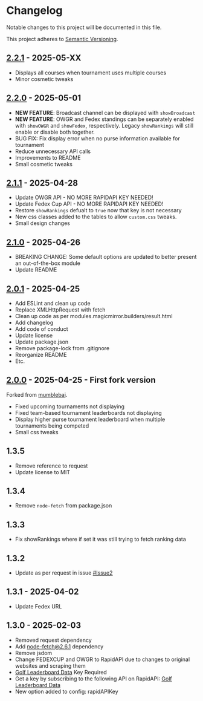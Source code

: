 # Changelog

Notable changes to this project will be documented in this file.

This project adheres to [Semantic Versioning](https://semver.org/spec/v2.0.0.html).

## [2.2.1](https://github.com/dathbe/MMM-PGA/compare/v2.2.0...v2.2.1) - 2025-05-XX

- Displays all courses when tournament uses multiple courses
- Minor cosmetic tweaks

## [2.2.0](https://github.com/dathbe/MMM-PGA/compare/v2.1.1...v2.2.0) - 2025-05-01

- **NEW FEATURE**: Broadcast channel can be displayed with `showBroadcast`
- **NEW FEATURE**: OWGR and Fedex standings can be separately enabled with `showOWGR` and `showFedex`, respectively.  Legacy `showRankings` will still enable or disable both together.
- BUG FIX: Fix display error when no purse information available for tournament
- Reduce unnecessary API calls
- Improvements to README
- Small cosmetic tweaks

## [2.1.1](https://github.com/dathbe/MMM-PGA/compare/v2.1.0...v2.1.1) - 2025-04-28

- Update OWGR API - NO MORE RAPIDAPI KEY NEEDED!
- Update Fedex Cup API - NO MORE RAPIDAPI KEY NEEDED!
- Restore `showRankings` defualt to `true` now that key is not necessary
- New css classes added to the tables to allow `custom.css` tweaks.
- Small design changes

## [2.1.0](https://github.com/dathbe/MMM-PGA/compare/v2.0.1...v2.1.0) - 2025-04-26

- BREAKING CHANGE:  Some default options are updated to better present an out-of-the-box module
- Update README

## [2.0.1](https://github.com/dathbe/MMM-PGA/compare/v2.0.0...v2.0.1) - 2025-04-25

- Add ESLint and clean up code
- Replace XMLHttpRequest with fetch
- Clean up code as per modules.magicmirror.builders/result.html
- Add changelog
- Add code of conduct
- Update license
- Update package.json
- Remove package-lock from .gitignore
- Reorganize README
- Etc.

## [2.0.0](https://github.com/mumblebaj/MMM-PGA/compare/master...dathbe:MMM-PGA:v2.0.0) - 2025-04-25 - First fork version

Forked from [mumblebaj](https://github.com/mumblebaj/MMM-PGA).
- Fixed upcoming tournaments not displaying
- Fixed team-based tournament leaderboards not displaying
- Display higher purse tournament leaderboard when multiple tournaments being competed
- Small css tweaks

## 1.3.5

- Remove reference to request
- Update license to MIT

## 1.3.4

- Remove `node-fetch` from package.json

## 1.3.3

- Fix showRankings where if set it was still trying to fetch ranking data

## 1.3.2

- Update as per request in issue [#Issue2](https://github.com/mumblebaj/MMM-PGA/issues/2)

## 1.3.1 - 2025-04-02

- Update Fedex URL

## 1.3.0 - 2025-02-03

- Removed request dependency
- Add node-fetch@2.6.1 dependency
- Remove jsdom
- Change FEDEXCUP and OWGR to RapidAPI due to changes to original websites and scraping them
- [Golf Leaderboard Data](https://rapidapi.com/sportcontentapi/api/golf-leaderboard-data) Key Required
- Get a key by subscribing to the following API on RapidAPI: [Golf Leaderboard Data](https://rapidapi.com/sportcontentapi/api/golf-leaderboard-data) 
- New option added to config: rapidAPIKey
